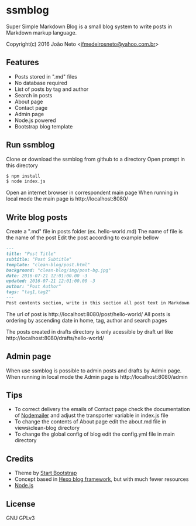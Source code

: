 # ssmblog

Super Simple Markdown Blog is a small blog system to write posts in Markdown markup language.

Copyright(c) 2016 João Neto <<jfmedeirosneto@yahoo.com.br>>

## Features

- Posts stored in ".md" files
- No database required
- List of posts by tag and author
- Search in posts
- About page
- Contact page
- Admin page
- Node.js powered
- Bootstrap blog template

## Run ssmblog

Clone or download the ssmblog from github to a directory
Open prompt in this directory

``` bash
$ npm install
$ node index.js
```

Open an internet browser in correspondent main page
When running in local mode the main page is http://localhost:8080/

## Write blog posts

Create a ".md" file in posts folder (ex. hello-world.md)
The name of file is the name of the post
Edit the post according to example bellow

``` markdown
---
title: "Post Title"
subtitle: "Post Subtitle"
template: "clean-blog/post.html"
background: "clean-blog/img/post-bg.jpg"
date: 2016-07-21 12:01:00.00 -3
updated: 2016-07-21 12:01:00.00 -3
author: "Post Author"
tags: "tag1,tag2"
---
Post contents section, write in this section all post text in Markdown markup language.
```

The url of post is http://localhost:8080/post/hello-world/
All posts is ordering by ascending date in home, tag, author and search pages

The posts created in drafts directory is only acessible by draft url like http://localhost:8080/drafts/hello-world/

## Admin page

When use ssmblog is possible to admin posts and drafts by Admin page.
When running in local mode the Admin page is http://localhost:8080/admin

## Tips

- To correct delivery the emails of Contact page check the documentation of [Nodemailer](http://nodemailer.com/) and adjust the transporter variable in index.js file
- To change the contents of About page edit the about.md file in views\clean-blog directory
- To change the global config of blog edit the config.yml file in main directory

## Credits

- Theme by [Start Bootstrap](http://startbootstrap.com/template-overviews/clean-blog/)
- Concept based in [Hexo blog framework](https://github.com/hexojs/hexo), but with much fewer resources
- [Node.js](https://nodejs.org)

## License

GNU GPLv3